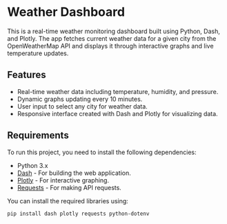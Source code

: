 # Weather Dashboard

This is a real-time weather monitoring dashboard built using Python, Dash, and Plotly. The app fetches current weather data for a given city from the OpenWeatherMap API and displays it through interactive graphs and live temperature updates.

## Features

- Real-time weather data including temperature, humidity, and pressure.
- Dynamic graphs updating every 10 minutes.
- User input to select any city for weather data.
- Responsive interface created with Dash and Plotly for visualizing data.

## Requirements

To run this project, you need to install the following dependencies:

- Python 3.x
- [Dash](https://dash.plotly.com/) - For building the web application.
- [Plotly](https://plotly.com/python/) - For interactive graphing.
- [Requests](https://docs.python-requests.org/en/latest/) - For making API requests.

You can install the required libraries using:

```
pip install dash plotly requests python-dotenv



